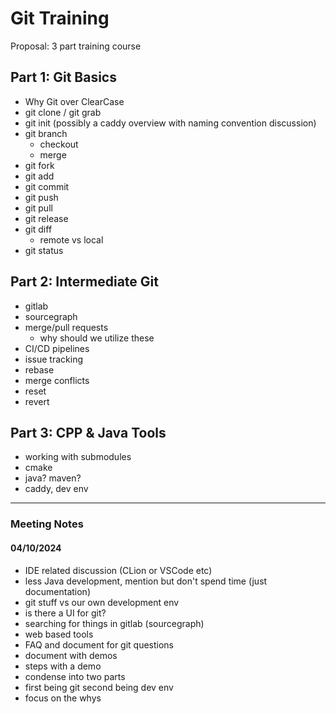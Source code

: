 # Git Training
Proposal: 3 part training course

## Part 1: Git Basics
- Why Git over ClearCase
- git clone / git grab
- git init (possibly a caddy overview with naming convention discussion)
- git branch
    - checkout
    - merge
- git fork
- git add
- git commit
- git push
- git pull
- git release
- git diff
    - remote vs local
- git status

## Part 2: Intermediate Git
- gitlab
- sourcegraph
- merge/pull requests
    - why should we utilize these
- CI/CD pipelines
- issue tracking
- rebase
- merge conflicts
- reset
- revert


## Part 3: CPP & Java Tools
- working with submodules
- cmake
- java? maven?
- caddy, dev env

---------------------------
### Meeting Notes
#### 04/10/2024

- IDE related discussion (CLion or VSCode etc)
- less Java development, mention but don't spend time (just documentation)
- git stuff vs our own development env
- is there a UI for git? 
- searching for things in gitlab (sourcegraph)
- web based tools
- FAQ and document for git questions
- document with demos
- steps with a demo
- condense into two parts
- first being git second being dev env
- focus on the whys


